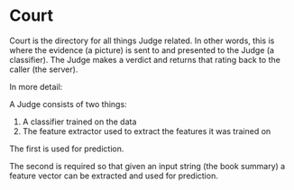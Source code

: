 # Court

Court is the directory for all things Judge related. In other words, this is where the evidence (a picture) is sent to and presented to the Judge (a classifier). The Judge makes a verdict and returns that rating back to the caller (the server).

In more detail:

A Judge consists of two things:
1. A classifier trained on the data
2. The feature extractor used to extract the features it was trained on

The first is used for prediction.

The second is required so that given an input string (the book summary) a feature vector can be extracted and used for prediction.